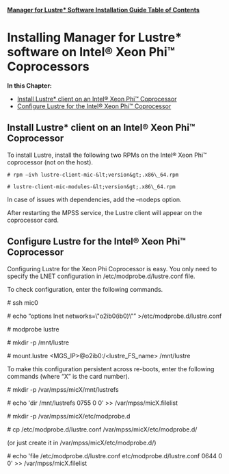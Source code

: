 [**Manager for Lustre\* Software Installation Guide Table of Contents**](ig_TOC.md)
# Installing Manager for Lustre\* software on Intel® Xeon Phi™ Coprocessors


**In this Chapter:**

- [Install Lustre\* client on an Intel® Xeon Phi™ Coprocessor](#install-lustre-client-on-an-intel-xeon-phi-coprocessor)
- [Configure Lustre for the Intel® Xeon Phi™ Coprocessor](#configure-lustre-for-the-intel-xeon-phi-coprocessor)


Install Lustre\* client on an Intel® Xeon Phi™ Coprocessor
----------------------------------------------------------

To install Lustre, install the following two RPMs on the Intel® Xeon
Phi™ coprocessor (not on the host).


```
# rpm –ivh lustre-client-mic-&lt;version&gt;.x86\_64.rpm

# lustre-client-mic-modules-&lt;version&gt;.x86\_64.rpm
```


In case of issues with dependencies, add the –nodeps option.

After restarting the MPSS service, the Lustre client will appear on the
coprocessor card.

Configure Lustre for the Intel® Xeon Phi™ Coprocessor
-----------------------------------------------------

Configuring Lustre for the Xeon Phi Coprocessor is easy. You only need
to specify the LNET configuration in /etc/modprobe.d/lustre.conf file.

To check configuration, enter the following commands.

\# ssh mic0

\# echo “options lnet networks=\\"o2ib0(ib0)\\"”
&gt;/etc/modprobe.d/lustre.conf

\# modprobe lustre

\# mkdir -p /mnt/lustre

\# mount.lustre &lt;MGS\_IP&gt;@o2ib0:/&lt;lustre\_FS\_name&gt;
/mnt/lustre

To make this configuration persistent across re-boots, enter the
following commands (where “X” is the card number).

\# mkdir -p /var/mpss/micX/mnt/lustrefs

\# echo 'dir /mnt/lustrefs 0755 0 0' &gt;&gt; /var/mpss/micX.filelist

\# mkdir -p /var/mpss/micX/etc/modprobe.d

\# cp /etc/modprobe.d/lustre.conf /var/mpss/micX/etc/modprobe.d/

(or just create it in /var/mpss/micX/etc/modprobe.d/)

\# echo 'file /etc/modprobe.d/lustre.conf etc/modprobe.d/lustre.conf
0644 0 0' &gt;&gt; /var/mpss/micX.filelist